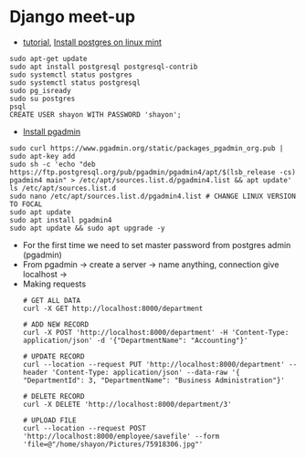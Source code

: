 # Django meet-up
 - [tutorial](https://www.youtube.com/watch?v=rDnWnQzTvGo),
[Install postgres on linux mint](https://www.tecmint.com/install-postgresql-with-pgadmin4-on-linux-mint/)
  ```
  sudo apt-get update
  sudo apt install postgresql postgresql-contrib
  sudo systemctl status postgres
  sudo systemctl status postgresql
  sudo pg_isready
  sudo su postgres
  psql
  CREATE USER shayon WITH PASSWORD 'shayon';
  ```

 - [Install pgadmin](https://www.pgadmin.org/download/pgadmin-4-apt/)
  ```
  sudo curl https://www.pgadmin.org/static/packages_pgadmin_org.pub | sudo apt-key add
  sudo sh -c 'echo "deb https://ftp.postgresql.org/pub/pgadmin/pgadmin4/apt/$(lsb_release -cs) pgadmin4 main" > /etc/apt/sources.list.d/pgadmin4.list && apt update'
  ls /etc/apt/sources.list.d
  sudo nano /etc/apt/sources.list.d/pgadmin4.list # CHANGE LINUX VERSION TO FOCAL
  sudo apt update
  sudo apt install pgadmin4
  sudo apt update && sudo apt upgrade -y
  ```
 - For the first time we need to set master password from postgres admin (pgadmin)
 - From pgadmin -> create a server -> name anything, connection give localhost ->
 - Making requests 
   ```
   # GET ALL DATA 
   curl -X GET http://localhost:8000/department
    
   # ADD NEW RECORD
   curl -X POST 'http://localhost:8000/department' -H 'Content-Type: application/json' -d '{"DepartmentName": "Accounting"}'
   
   # UPDATE RECORD 
   curl --location --request PUT 'http://localhost:8000/department' --header 'Content-Type: application/json' --data-raw '{ "DepartmentId": 3, "DepartmentName": "Business Administration"}'
   
   # DELETE RECORD
   curl -X DELETE 'http://localhost:8000/department/3'
   
   # UPLOAD FILE
   curl --location --request POST 'http://localhost:8000/employee/savefile' --form 'file=@"/home/shayon/Pictures/75918306.jpg"'
   ```
   

